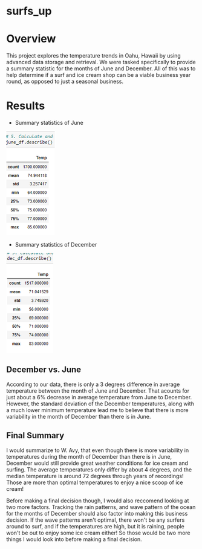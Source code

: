 # surfs_up

# Overview 
This project explores the temperature trends in Oahu, Hawaii by using advanced data storage and retrieval. We were tasked specifically to provide a summary statistic for the months of June and December. All of this was to help determine if a surf and ice cream shop can be a viable business year round, as opposed to just a seasonal business. 

# Results 

* Summary statistics of June 

![June](https://github.com/yamyams97/surfs_up/blob/main/june_summary%20.png)

* Summary statistics of December 

![December](https://github.com/yamyams97/surfs_up/blob/main/december_summary.png)

## December vs. June 

According to our data, there is only a 3 degrees difference in average temperature between the month of June and December. That acounts for just about a 6% decrease in average temperature from June to December. However, the standard deviation of the December temperatures, along with a much lower minimum temperature lead me to believe that there is more variability in the month of December than there is in June. 

## Final Summary 

I would summarize to W. Avy, that even though there is more variability in temperatures during the month of December than there is in June, December would still provide great weather conditions for ice cream and surfing. The average temperatures only differ by about 4 degrees, and the median temperature is around 72 degrees through years of recordings! Those are more than optimal temperatures to enjoy a nice scoop of ice cream!

Before making a final decision though, I would also reccomend looking at two more factors. Tracking the rain patterns, and wave pattern of the ocean for the months of December should also factor into making this business decision. If the wave patterns aren't optimal, there won't be any surfers around to surf, and if the temperatures are high, but it is raining, people won't be out to enjoy some ice cream either! So those would be two more things I would look into before making a final decision. 
